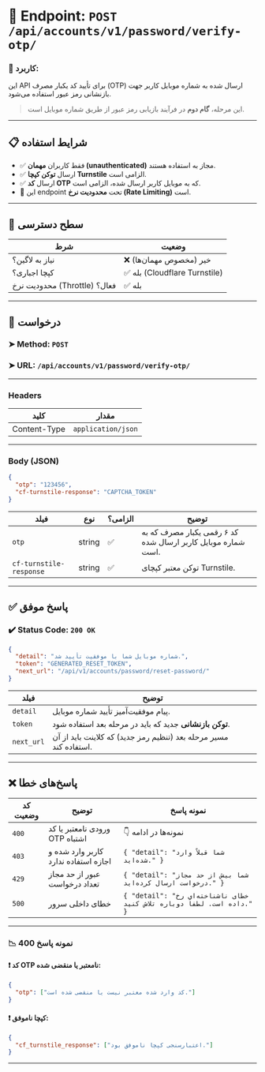 # 📌 Endpoint: `POST /api/accounts/v1/password/verify-otp/`

### 🎯 کاربرد:

این API برای تأیید کد یکبار مصرف (OTP) ارسال شده به شماره موبایل کاربر جهت بازنشانی رمز عبور استفاده می‌شود.

> این مرحله، **گام دوم** در فرآیند بازیابی رمز عبور از طریق شماره موبایل است.

---

## 📋 شرایط استفاده

* ✅ فقط کاربران **مهمان (unauthenticated)** مجاز به استفاده هستند.
* ✅ ارسال **توکن کپچا Turnstile** الزامی است.
* ✅ ارسال **کد OTP** که به موبایل کاربر ارسال شده، الزامی است.
* 🚦 این endpoint تحت **محدودیت نرخ (Rate Limiting)** است.

---

## 🔐 سطح دسترسی

| شرط                          | وضعیت                        |
| ---------------------------- | ---------------------------- |
| نیاز به لاگین؟               | ❌ خیر (مخصوص مهمان‌ها)       |
| کپچا اجباری؟                 | ✅ بله (Cloudflare Turnstile) |
| محدودیت نرخ (Throttle) فعال؟ | ✅ بله                        |

---

## 📨 درخواست

### ➤ Method: `POST`

### ➤ URL: `/api/accounts/v1/password/verify-otp/`

---

### Headers

| کلید         | مقدار              |
| ------------ | ------------------ |
| Content-Type | `application/json` |

---

### Body (JSON)

```json
{
  "otp": "123456",
  "cf-turnstile-response": "CAPTCHA_TOKEN"
}
```

| فیلد                    | نوع    | الزامی؟ | توضیح                                                                 |
| ----------------------- | ------ | ------- | --------------------------------------------------------------------- |
| `otp`                   | string | ✅       | کد ۶ رقمی یکبار مصرف که به شماره موبایل کاربر ارسال شده است.           |
| `cf-turnstile-response` | string | ✅       | توکن معتبر کپچای Turnstile.                                           |

---

## ✅ پاسخ موفق

### ✔️ Status Code: `200 OK`

```json
{
  "detail": "شماره موبایل شما با موفقیت تأیید شد.",
  "token": "GENERATED_RESET_TOKEN",
  "next_url": "/api/v1/accounts/password/reset-password/"
}
```

| فیلد      | توضیح                                                                 |
| ---------- | --------------------------------------------------------------------- |
| `detail`   | پیام موفقیت‌آمیز تأیید شماره موبایل.                                  |
| `token`    | **توکن بازنشانی** جدید که باید در مرحله بعد استفاده شود.               |
| `next_url` | مسیر مرحله بعد (تنظیم رمز جدید) که کلاینت باید از آن استفاده کند.      |

---

## ❌ پاسخ‌های خطا

| کد وضعیت | توضیح                               | نمونه پاسخ                                                                                                      |
| -------- | ------------------------------------ | --------------------------------------------------------------------------------------------------------------- |
| `400`    | ورودی نامعتبر یا کد OTP اشتباه       | 👇 نمونه‌ها در ادامه                                                                                            |
| `403`    | کاربر وارد شده و اجازه استفاده ندارد | `{ "detail": "شما قبلاً وارد شده‌اید." }`                                                                       |
| `429`    | عبور از حد مجاز تعداد درخواست        | `{ "detail": "شما بیش از حد مجاز درخواست ارسال کرده‌اید." }`                                                     |
| `500`    | خطای داخلی سرور                     | `{ "detail": "خطای ناشناخته‌ای رخ داده است. لطفاً دوباره تلاش کنید." }`                                         |

---

### 📉 نمونه پاسخ 400

#### ❗ کد OTP نامعتبر یا منقضی شده:

```json
{
  "otp": ["کد وارد شده معتبر نیست یا منقضی شده است."]
}
```

#### ❗ کپچا ناموفق:

```json
{
  "cf_turnstile_response": ["اعتبارسنجی کپچا ناموفق بود."]
}
```

---
